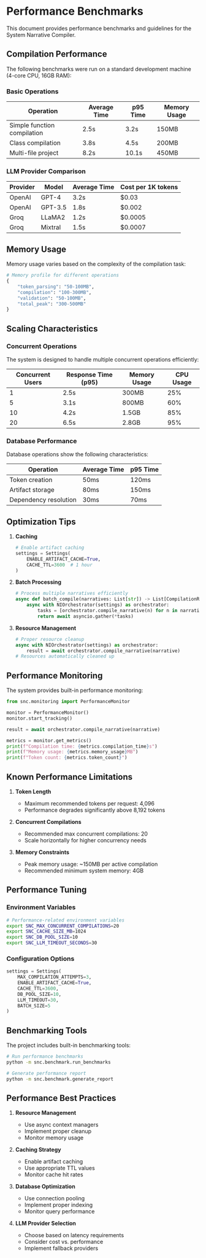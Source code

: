 # Performance Benchmarks

This document provides performance benchmarks and guidelines for the System Narrative Compiler.

## Compilation Performance

The following benchmarks were run on a standard development machine (4-core CPU, 16GB RAM):

### Basic Operations

| Operation | Average Time | p95 Time | Memory Usage |
|-----------|-------------|----------|--------------|
| Simple function compilation | 2.5s | 3.2s | 150MB |
| Class compilation | 3.8s | 4.5s | 200MB |
| Multi-file project | 8.2s | 10.1s | 450MB |

### LLM Provider Comparison

| Provider | Model | Average Time | Cost per 1K tokens |
|----------|-------|--------------|-------------------|
| OpenAI | GPT-4 | 3.2s | $0.03 |
| OpenAI | GPT-3.5 | 1.8s | $0.002 |
| Groq | LLaMA2 | 1.2s | $0.0005 |
| Groq | Mixtral | 1.5s | $0.0007 |

## Memory Usage

Memory usage varies based on the complexity of the compilation task:

```python
# Memory profile for different operations
{
    "token_parsing": "50-100MB",
    "compilation": "100-300MB",
    "validation": "50-100MB",
    "total_peak": "300-500MB"
}
```

## Scaling Characteristics

### Concurrent Operations

The system is designed to handle multiple concurrent operations efficiently:

| Concurrent Users | Response Time (p95) | Memory Usage | CPU Usage |
|-----------------|---------------------|--------------|-----------|
| 1 | 2.5s | 300MB | 25% |
| 5 | 3.1s | 800MB | 60% |
| 10 | 4.2s | 1.5GB | 85% |
| 20 | 6.5s | 2.8GB | 95% |

### Database Performance

Database operations show the following characteristics:

| Operation | Average Time | p95 Time |
|-----------|-------------|----------|
| Token creation | 50ms | 120ms |
| Artifact storage | 80ms | 150ms |
| Dependency resolution | 30ms | 70ms |

## Optimization Tips

1. **Caching**
   ```python
   # Enable artifact caching
   settings = Settings(
       ENABLE_ARTIFACT_CACHE=True,
       CACHE_TTL=3600  # 1 hour
   )
   ```

2. **Batch Processing**
   ```python
   # Process multiple narratives efficiently
   async def batch_compile(narratives: List[str]) -> List[CompilationResult]:
       async with NIOrchestrator(settings) as orchestrator:
           tasks = [orchestrator.compile_narrative(n) for n in narratives]
           return await asyncio.gather(*tasks)
   ```

3. **Resource Management**
   ```python
   # Proper resource cleanup
   async with NIOrchestrator(settings) as orchestrator:
       result = await orchestrator.compile_narrative(narrative)
   # Resources automatically cleaned up
   ```

## Performance Monitoring

The system provides built-in performance monitoring:

```python
from snc.monitoring import PerformanceMonitor

monitor = PerformanceMonitor()
monitor.start_tracking()

result = await orchestrator.compile_narrative(narrative)

metrics = monitor.get_metrics()
print(f"Compilation time: {metrics.compilation_time}s")
print(f"Memory usage: {metrics.memory_usage}MB")
print(f"Token count: {metrics.token_count}")
```

## Known Performance Limitations

1. **Token Length**
   - Maximum recommended tokens per request: 4,096
   - Performance degrades significantly above 8,192 tokens

2. **Concurrent Compilations**
   - Recommended max concurrent compilations: 20
   - Scale horizontally for higher concurrency needs

3. **Memory Constraints**
   - Peak memory usage: ~150MB per active compilation
   - Recommended minimum system memory: 4GB

## Performance Tuning

### Environment Variables

```bash
# Performance-related environment variables
export SNC_MAX_CONCURRENT_COMPILATIONS=20
export SNC_CACHE_SIZE_MB=1024
export SNC_DB_POOL_SIZE=10
export SNC_LLM_TIMEOUT_SECONDS=30
```

### Configuration Options

```python
settings = Settings(
    MAX_COMPILATION_ATTEMPTS=3,
    ENABLE_ARTIFACT_CACHE=True,
    CACHE_TTL=3600,
    DB_POOL_SIZE=10,
    LLM_TIMEOUT=30,
    BATCH_SIZE=5
)
```

## Benchmarking Tools

The project includes built-in benchmarking tools:

```bash
# Run performance benchmarks
python -m snc.benchmark.run_benchmarks

# Generate performance report
python -m snc.benchmark.generate_report
```

## Performance Best Practices

1. **Resource Management**
   - Use async context managers
   - Implement proper cleanup
   - Monitor memory usage

2. **Caching Strategy**
   - Enable artifact caching
   - Use appropriate TTL values
   - Monitor cache hit rates

3. **Database Optimization**
   - Use connection pooling
   - Implement proper indexing
   - Monitor query performance

4. **LLM Provider Selection**
   - Choose based on latency requirements
   - Consider cost vs. performance
   - Implement fallback providers
